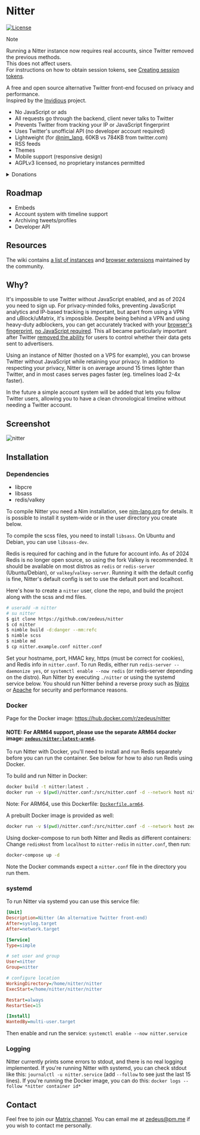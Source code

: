 # Nitter

[![License](https://img.shields.io/github/license/zedeus/nitter?style=flat)](#license)

> [!NOTE]
> Running a Nitter instance now requires real accounts, since Twitter removed the previous methods. \
> This does not affect users. \
> For instructions on how to obtain session tokens, see [Creating session tokens](https://github.com/zedeus/nitter/wiki/Creating-session-tokens).

A free and open source alternative Twitter front-end focused on privacy and
performance. \
Inspired by the [Invidious](https://github.com/iv-org/invidious) project.

- No JavaScript or ads
- All requests go through the backend, client never talks to Twitter
- Prevents Twitter from tracking your IP or JavaScript fingerprint
- Uses Twitter's unofficial API (no developer account required)
- Lightweight (for [@nim_lang](https://nitter.net/nim_lang), 60KB vs 784KB from twitter.com)
- RSS feeds
- Themes
- Mobile support (responsive design)
- AGPLv3 licensed, no proprietary instances permitted

<details>
<summary>Donations</summary>
Liberapay: https://liberapay.com/zedeus<br>
Patreon: https://patreon.com/nitter<br>
BTC: bc1qpqpzjkcpgluhzf7x9yqe7jfe8gpfm5v08mdr55<br>
ETH: 0x24a0DB59A923B588c7A5EBd0dBDFDD1bCe9c4460<br>
XMR: 42hKayRoEAw4D6G6t8mQHPJHQcXqofjFuVfavqKeNMNUZfeJLJAcNU19i1bGdDvcdN6romiSscWGWJCczFLe9RFhM3d1zpL<br>
SOL: ANsyGNXFo6osuFwr1YnUqif2RdoYRhc27WdyQNmmETSW<br>
ZEC: u1vndfqtzyy6qkzhkapxelel7ams38wmfeccu3fdpy2wkuc4erxyjm8ncjhnyg747x6t0kf0faqhh2hxyplgaum08d2wnj4n7cyu9s6zhxkqw2aef4hgd4s6vh5hpqvfken98rg80kgtgn64ff70djy7s8f839z00hwhuzlcggvefhdlyszkvwy3c7yw623vw3rvar6q6evd3xcvveypt
</details>

## Roadmap

- Embeds
- Account system with timeline support
- Archiving tweets/profiles
- Developer API

## Resources

The wiki contains
[a list of instances](https://github.com/zedeus/nitter/wiki/Instances) and
[browser extensions](https://github.com/zedeus/nitter/wiki/Extensions)
maintained by the community.

## Why?

It's impossible to use Twitter without JavaScript enabled, and as of 2024 you
need to sign up. For privacy-minded folks, preventing JavaScript analytics and
IP-based tracking is important, but apart from using a VPN and uBlock/uMatrix,
it's impossible. Despite being behind a VPN and using heavy-duty adblockers,
you can get accurately tracked with your [browser's
fingerprint](https://restoreprivacy.com/browser-fingerprinting/), [no
JavaScript required](https://noscriptfingerprint.com/). This all became
particularly important after Twitter [removed the
ability](https://www.eff.org/deeplinks/2020/04/twitter-removes-privacy-option-and-shows-why-we-need-strong-privacy-laws)
for users to control whether their data gets sent to advertisers.

Using an instance of Nitter (hosted on a VPS for example), you can browse
Twitter without JavaScript while retaining your privacy. In addition to
respecting your privacy, Nitter is on average around 15 times lighter than
Twitter, and in most cases serves pages faster (eg. timelines load 2-4x faster).

In the future a simple account system will be added that lets you follow Twitter
users, allowing you to have a clean chronological timeline without needing a
Twitter account.

## Screenshot

![nitter](/screenshot.png)

## Installation

### Dependencies

- libpcre
- libsass
- redis/valkey

To compile Nitter you need a Nim installation, see
[nim-lang.org](https://nim-lang.org/install.html) for details. It is possible
to install it system-wide or in the user directory you create below.

To compile the scss files, you need to install `libsass`. On Ubuntu and Debian,
you can use `libsass-dev`.

Redis is required for caching and in the future for account info. As of 2024
Redis is no longer open source, so using the fork Valkey is recommended. It
should be available on most distros as `redis` or `redis-server`
(Ubuntu/Debian), or `valkey`/`valkey-server`. Running it with the default
config is fine, Nitter's default config is set to use the default port and
localhost.

Here's how to create a `nitter` user, clone the repo, and build the project
along with the scss and md files.

```bash
# useradd -m nitter
# su nitter
$ git clone https://github.com/zedeus/nitter
$ cd nitter
$ nimble build -d:danger --mm:refc
$ nimble scss
$ nimble md
$ cp nitter.example.conf nitter.conf
```

Set your hostname, port, HMAC key, https (must be correct for cookies), and
Redis info in `nitter.conf`. To run Redis, either run
`redis-server --daemonize yes`, or `systemctl enable --now redis` (or
redis-server depending on the distro). Run Nitter by executing `./nitter` or
using the systemd service below. You should run Nitter behind a reverse proxy
such as [Nginx](https://github.com/zedeus/nitter/wiki/Nginx) or
[Apache](https://github.com/zedeus/nitter/wiki/Apache) for security and
performance reasons.

### Docker

Page for the Docker image: https://hub.docker.com/r/zedeus/nitter

#### NOTE: For ARM64 support, please use the separate ARM64 docker image: [`zedeus/nitter:latest-arm64`](https://hub.docker.com/r/zedeus/nitter/tags).

To run Nitter with Docker, you'll need to install and run Redis separately
before you can run the container. See below for how to also run Redis using
Docker.

To build and run Nitter in Docker:

```bash
docker build -t nitter:latest .
docker run -v $(pwd)/nitter.conf:/src/nitter.conf -d --network host nitter:latest
```

Note: For ARM64, use this Dockerfile: [`Dockerfile.arm64`](https://github.com/zedeus/nitter/blob/master/Dockerfile.arm64).

A prebuilt Docker image is provided as well:

```bash
docker run -v $(pwd)/nitter.conf:/src/nitter.conf -d --network host zedeus/nitter:latest
```

Using docker-compose to run both Nitter and Redis as different containers:
Change `redisHost` from `localhost` to `nitter-redis` in `nitter.conf`, then run:

```bash
docker-compose up -d
```

Note the Docker commands expect a `nitter.conf` file in the directory you run
them.

### systemd

To run Nitter via systemd you can use this service file:

```ini
[Unit]
Description=Nitter (An alternative Twitter front-end)
After=syslog.target
After=network.target

[Service]
Type=simple

# set user and group
User=nitter
Group=nitter

# configure location
WorkingDirectory=/home/nitter/nitter
ExecStart=/home/nitter/nitter/nitter

Restart=always
RestartSec=15

[Install]
WantedBy=multi-user.target
```

Then enable and run the service:
`systemctl enable --now nitter.service`

### Logging

Nitter currently prints some errors to stdout, and there is no real logging
implemented. If you're running Nitter with systemd, you can check stdout like
this: `journalctl -u nitter.service` (add `--follow` to see just the last 15
lines). If you're running the Docker image, you can do this:
`docker logs --follow *nitter container id*`

## Contact

Feel free to join our [Matrix channel](https://matrix.to/#/#nitter:matrix.org).
You can email me at zedeus@pm.me if you wish to contact me personally.
